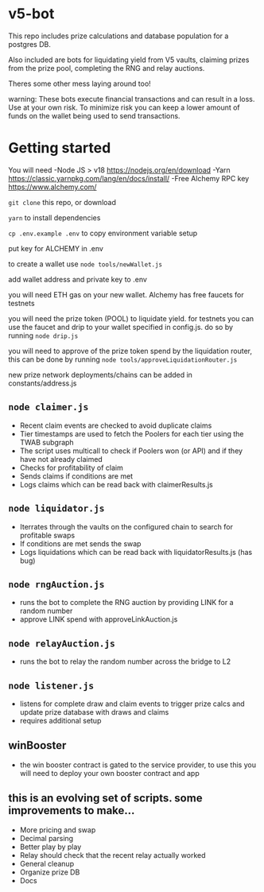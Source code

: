 # v5-bot

This repo includes prize calculations and database population for a postgres DB.

Also included are bots for liquidating yield from V5 vaults, claiming prizes from the prize pool, completing the RNG and relay auctions.

Theres some other mess laying around too!

warning: These bots execute financial transactions and can result in a loss. Use at your own risk. To minimize risk you can keep a lower amount of funds on the wallet being used to send transactions. 

# Getting started

You will need
-Node JS > v18 https://nodejs.org/en/download
-Yarn https://classic.yarnpkg.com/lang/en/docs/install/
-Free Alchemy RPC key https://www.alchemy.com/

`git clone` this repo, or download

`yarn` to install dependencies

`cp .env.example .env` to copy environment variable setup

put key for ALCHEMY in .env

to create a wallet use `node tools/newWallet.js`

add wallet address and private key to .env

you will need ETH gas on your new wallet. Alchemy has free faucets for testnets

you will need the prize token (POOL) to liquidate yield. for testnets you can use the faucet and drip to your wallet specified in config.js. do so by running `node drip.js`

you will need to approve of the prize token spend by the liquidation router, this can be done by running `node tools/approveLiquidationRouter.js`

new prize network deployments/chains can be added in constants/address.js

## `node claimer.js`

- Recent claim events are checked to avoid duplicate claims
- Tier timestamps are used to fetch the Poolers for each tier using the TWAB subgraph
- The script uses multicall to check if Poolers won (or API) and if they have not already claimed
- Checks for profitability of claim
- Sends claims if conditions are met
- Logs claims which can be read back with claimerResults.js

## `node liquidator.js`

- Iterrates through the vaults on the configured chain to search for profitable swaps
- If conditions are met sends the swap
- Logs liquidations which can be read back with liquidatorResults.js (has bug)

## `node rngAuction.js`
- runs the bot to complete the RNG auction by providing LINK for a random number
- approve LINK spend with approveLinkAuction.js

## `node relayAuction.js`
- runs the bot to relay the random number across the bridge to L2

## `node listener.js`
- listens for complete draw and claim events to trigger prize calcs and update prize database with draws and claims
- requires additional setup

## winBooster
- the win booster contract is gated to the service provider, to use this you will need to deploy your own booster contract and app

## this is an evolving set of scripts. some improvements to make...

- More pricing and swap
- Decimal parsing
- Better play by play
- Relay should check that the recent relay actually worked
- General cleanup
- Organize prize DB
- Docs
